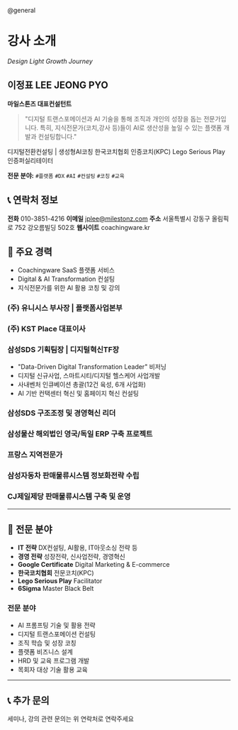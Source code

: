 @general

# 강사 소개

_Design Light Growth Journey_

## 이정표 LEE JEONG PYO

**마일스톤즈 대표컨설턴트**

> "디지털 트랜스포메이션과 AI 기술을 통해 조직과 개인의 성장을 돕는 전문가입니다. 특히, 지식전문가(코치,강사 등)들이 AI로 생산성을 높일 수 있는 플랫폼 개발과 컨설팅합니다."

디지털전환컨설팅 | 생성형AI코칭
한국코치협회 인증코치(KPC)
Lego Serious Play 인증퍼실리테이터

**전문 분야:** `#플랫폼` `#DX` `#AI` `#컨설팅` `#코칭` `#교육`

## 📞 연락처 정보

**전화** 010-3851-4216
**이메일** jplee@milestonz.com
**주소** 서울특별시 강동구 올림픽로 752 강오름빌딩 502호
**웹사이트** coachingware.kr

## 💼 주요 경력

- Coachingware SaaS 플랫폼 서비스
- Digital & AI Transformation 컨설팅
- 지식전문가를 위한 AI 활용 코칭 및 강의

### (주) 유니시스 부사장 | 플랫폼사업본부

### (주) KST Place 대표이사

### 삼성SDS 기획팀장 | 디지털혁신TF장

- "Data-Driven Digital Transformation Leader" 비저닝
- 디지털 신규사업, 스마트시티/디지털 헬스케어 사업개발
- 사내벤처 인큐베이션 총괄(12건 육성, 6개 사업화)
- AI 기반 컨택센터 혁신 및 홈페이지 혁신 컨설팅

### 삼성SDS 구조조정 및 경영혁신 리더

### 삼성물산 해외법인 영국/독일 ERP 구축 프로젝트

### 프랑스 지역전문가

### 삼성자동차 판매물류시스템 정보화전략 수립

### CJ제일제당 판매물류시스템 구축 및 운영

---

## 🏅 전문 분야

- **IT 전략** DX컨설팅, AI활용, IT아웃소싱 전략 등
- **경영 전략** 성장전략, 신사업전략, 경영혁신
- **Google Certificate** Digital Marketing & E-commerce
- **한국코치협회** 전문코치(KPC)
- **Lego Serious Play** Facilitator
- **6Sigma** Master Black Belt

### 전문 분야

- AI 프롬프팅 기술 및 활용 전략
- 디지털 트랜스포메이션 컨설팅
- 조직 학습 및 성장 코칭
- 플랫폼 비즈니스 설계
- HRD 및 교육 프로그램 개발
- 목회자 대상 기술 활용 교육

---

## 📞 추가 문의

세미나, 강의 관련 문의는 위 연락처로 연락주세요
